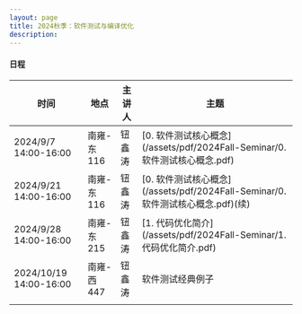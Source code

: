 ```yaml
---
layout: page
title: 2024秋季：软件测试与编译优化
description: 
---
```


#### 日程

| 时间                   | 地点       | 主讲人 | 主题                                                         |
| ---------------------- | ---------- | ------ | ------------------------------------------------------------ |
| 2024/9/7 14:00-16:00   | 南雍-东116 | 钮鑫涛 | [0. 软件测试核心概念](/assets/pdf/2024Fall-Seminar/0. 软件测试核心概念.pdf) |
| 2024/9/21 14:00-16:00  | 南雍-东116 | 钮鑫涛 | [0. 软件测试核心概念](/assets/pdf/2024Fall-Seminar/0. 软件测试核心概念.pdf)(续) |
| 2024/9/28 14:00-16:00  | 南雍-东215 | 钮鑫涛 | [1. 代码优化简介](/assets/pdf/2024Fall-Seminar/1. 代码优化简介.pdf) |
| 2024/10/19 14:00-16:00 | 南雍-西447 | 钮鑫涛 | 软件测试经典例子                                             |
|                        |            |        |                                                              |
